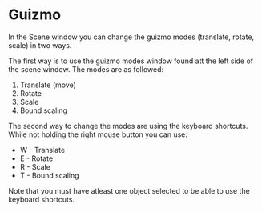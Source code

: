 # Guizmo

In the Scene window you can change the guizmo modes (translate, rotate, scale) in two ways.

The first way is to use the guizmo modes window found att the left side of the scene window.
The modes are as followed:

1. Translate (move)
2. Rotate
3. Scale
4. Bound scaling

The second way to change the modes are using the keyboard shortcuts.
While not holding the right mouse button you can use:

- W - Translate
- E - Rotate
- R - Scale
- T - Bound scaling

Note that you must have atleast one object selected to be able to use the keyboard shortcuts.
